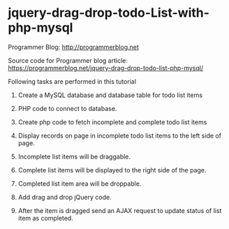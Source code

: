 # jquery-drag-drop-todo-List-with-php-mysql

Programmer Blog: http://programmerblog.net

Source code for Programmer blog article: https://programmerblog.net/jquery-drag-drop-todo-list-php-mysql/


Following tasks are performed in this tutorial


1. Create a MySQL database and database table for todo list items

2. PHP code to connect to database.

3. Create php code to fetch incomplete and complete todo list items

4. Display records on page in incomplete todo list items to the left side of page.

5. Incomplete list items will be draggable.

6. Complete list items will be displayed to the right side of the page.

7. Completed list item area will be droppable.

8. Add drag and drop jQuery code.

9. After the item is dragged send an AJAX request to update status of list item as completed.
